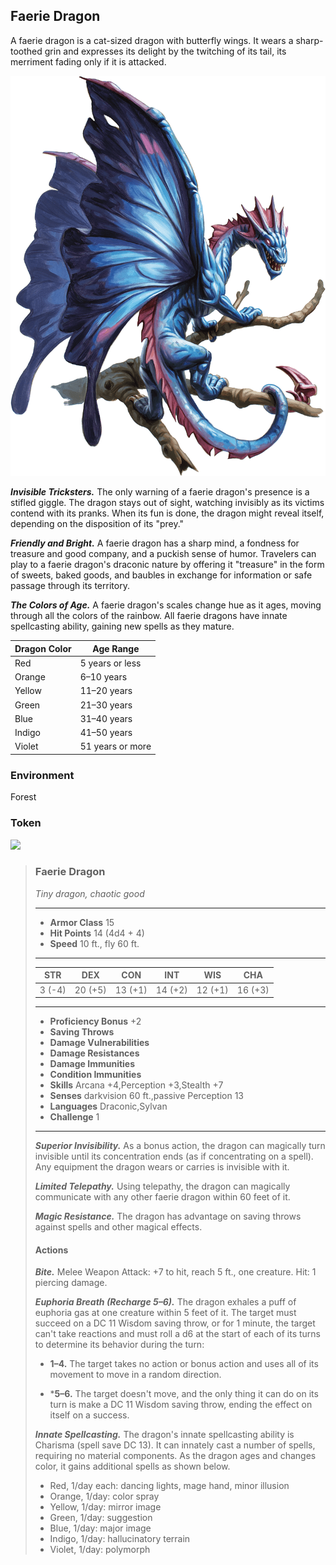 ## Faerie Dragon
A faerie dragon is a cat-sized dragon with butterfly wings. It wears a sharp-toothed grin and expresses its delight by the twitching of its tail, its merriment fading only if it is attacked.

![](FaerieDragon.png)

***Invisible Tricksters.*** The only warning of a faerie dragon's presence is a stifled giggle. The dragon stays out of sight, watching invisibly as its victims contend with its pranks. When its fun is done, the dragon might reveal itself, depending on the disposition of its "prey."

***Friendly and Bright.*** A faerie dragon has a sharp mind, a fondness for treasure and good company, and a puckish sense of humor. Travelers can play to a faerie dragon's draconic nature by offering it "treasure" in the form of sweets, baked goods, and baubles in exchange for information or safe passage through its territory.

***The Colors of Age.*** A faerie dragon's scales change hue as it ages, moving through all the colors of the rainbow. All faerie dragons have innate spellcasting ability, gaining new spells as they mature.

Dragon Color | Age Range
------------ | ---------
Red | 5 years or less
Orange | 6–10 years
Yellow | 11–20 years
Green | 21–30 years
Blue | 31–40 years
Indigo  | 41–50 years
Violet | 51 years or more

### Environment
Forest

### Token
![](FaerieDragon-Token.png)

>### Faerie Dragon
>*Tiny dragon, chaotic good*
>___
>- **Armor Class** 15
>- **Hit Points** 14 (4d4 + 4)
>- **Speed** 10 ft., fly 60 ft.
>___
>|**STR**|**DEX**|**CON**|**INT**|**WIS**|**CHA**|
>|:---:|:---:|:---:|:---:|:---:|:---:|
>|3 (-4)|20 (+5)|13 (+1)|14 (+2)|12 (+1)|16 (+3)|
>
>___
>- **Proficiency Bonus** +2
>- **Saving Throws** 
>- **Damage Vulnerabilities** 
>- **Damage Resistances** 
>- **Damage Immunities** 
>- **Condition Immunities** 
>- **Skills** Arcana +4,Perception +3,Stealth +7
>- **Senses** darkvision 60 ft.,passive Perception 13
>- **Languages** Draconic,Sylvan
>- **Challenge** 1
>___
>***Superior Invisibility.*** As a bonus action, the dragon can magically turn invisible until its concentration ends (as if concentrating on a spell). Any equipment the dragon wears or carries is invisible with it.
>
>***Limited Telepathy.*** Using telepathy, the dragon can magically communicate with any other faerie dragon within 60 feet of it.
>
>***Magic Resistance.*** The dragon has advantage on saving throws against spells and other magical effects.
>
>#### Actions
>***Bite.*** Melee Weapon Attack: +7 to hit, reach 5 ft., one creature. Hit: 1 piercing damage.
>
>***Euphoria Breath (Recharge 5–6).*** The dragon exhales a puff of euphoria gas at one creature within 5 feet of it. The target must succeed on a DC 11 Wisdom saving throw, or for 1 minute, the target can't take reactions and must roll a d6 at the start of each of its turns to determine its behavior during the turn:
>
>* **1–4.** The target takes no action or bonus action and uses all of its movement to move in a random direction.
>
>* ***5–6.** The target doesn't move, and the only thing it can do on its turn is make a DC 11 Wisdom saving throw, ending the effect on itself on a success.
>
>***Innate Spellcasting.*** The dragon's innate spellcasting ability is Charisma (spell save DC 13). It can innately cast a number of spells, requiring no material components. As the dragon ages and changes color, it gains additional spells as shown below.
>* Red, 1/day each: dancing lights, mage hand, minor illusion
>* Orange, 1/day: color spray
>* Yellow, 1/day: mirror image
>* Green, 1/day: suggestion
>* Blue, 1/day: major image
>* Indigo, 1/day: hallucinatory terrain
>* Violet, 1/day: polymorph
>
